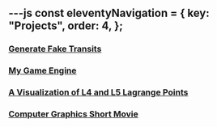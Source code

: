 ---js
const eleventyNavigation = {
	key: "Projects",
	order: 4,
};
---

### [Generate Fake Transits](https://github.com/yurouninaliu/GenerateFakeTransits)

### [My Game Engine](./game-engines)

### [A Visualization of L4 and L5 Lagrange Points](https://youtu.be/NGjE0tJIJR4)

### [Computer Graphics Short Movie](https://youtu.be/7hj50J_m1MM)